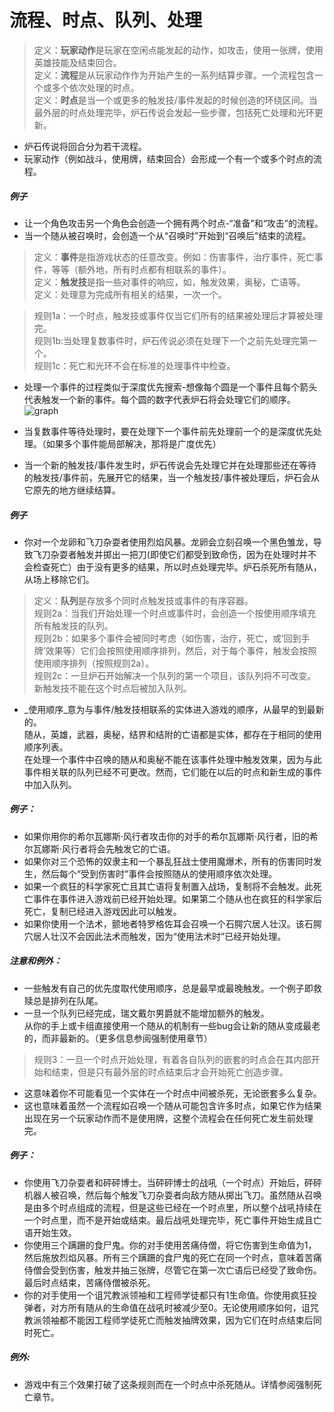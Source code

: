 # 流程、时点、队列、处理

>定义：**玩家动作**是玩家在空闲点能发起的动作，如攻击，使用一张牌，使用英雄技能及结束回合。  
定义：**流程**是从玩家动作作为开始产生的一系列结算步骤。一个流程包含一个或多个依次处理的时点。  
定义：**时点**是当一个或更多的触发技/事件发起的时候创造的环绕区间。当最外层的时点处理完毕，炉石传说会发起一些步骤，包括死亡处理和光环更新。

* 炉石传说将回合分为若干流程。  
* 玩家动作（例如战斗，使用牌，结束回合）会形成一个有一个或多个时点的流程。

##### 例子
* 让一个角色攻击另一个角色会创造一个拥有两个时点-“准备”和“攻击”的流程。
* 当一个随从被召唤时，会创造一个从“召唤时”开始到“召唤后”结束的流程。

>定义：**事件**是指游戏状态的任意改变。例如：伤害事件，治疗事件，死亡事件，等等（额外地，所有时点都有相联系的事件）。  
定义：**触发技**是指一些对事件的响应，如，触发效果，奥秘，亡语等。  
定义：处理意为完成所有相关的结果，一次一个。

>规则1a：一个时点，触发技或事件仅当它们所有的结果被处理后才算被处理完。  
规则1b:当处理复数事件时，炉石传说必须在处理下一个之前先处理完第一个。  
规则1c：死亡和光环不会在标准的处理事件中检查。

* 处理一个事件的过程类似于深度优先搜索-想像每个圆是一个事件且每个箭头代表触发一个新的事件。每个圆的数字代表炉石将会处理它们的顺序。
![graph](http://hydra-media.cursecdn.com/hearthstone.gamepedia.com/6/66/Sgraph_de_new.png)

* 当复数事件等待处理时，要在处理下一个事件前先处理前一个的是深度优先处理。（如果多个事件能局部解决，那将是广度优先）

*  当一个新的触发技/事件发生时，炉石传说会先处理它并在处理那些还在等待的触发技/事件前，先展开它的结果，当一个触发技/事件被处理后，炉石会从它原先的地方继续结算。

##### 例子
* 你对一个龙卵和飞刀杂耍者使用烈焰风暴。龙卵会立刻召唤一个黑色雏龙，导致飞刀杂耍者触发并掷出一把刀(即使它们都受到致命伤，因为在处理时并不会检查死亡）由于没有更多的结果，所以时点处理完毕。炉石杀死所有随从，从场上移除它们。

>定义：**队列**是存放多个同时点触发技或事件的有序容器。  
规则2a：当我们开始处理一个时点或事件时，会创造一个按使用顺序填充所有触发技的队列。  
规则2b：如果多个事件会被同时考虑（如伤害，治疗，死亡，或‘回到手牌’效果等）它们会按照使用顺序排列，然后，对于每个事件，触发会按照使用顺序排列（按照规则2a）。   
规则2c：一旦炉石开始解决一个队列的第一个项目，该队列将不可改变。新触发技不能在这个时点后被加入队列。  

* _使用顺序_意为与事件/触发技相联系的实体进入游戏的顺序，从最早的到最新的。  
随从，英雄，武器，奥秘，结界和结附的亡语都是实体，都存在于相同的使用顺序列表。  
在处理一个事件中召唤的随从和奥秘不能在该事件处理中触发效果，因为与此事件相关联的队列已经不可更改。然而，它们能在以后的时点和新生成的事件中加入队列。  

##### 例子：  
* 如果你用你的希尔瓦娜斯·风行者攻击你的对手的希尔瓦娜斯·风行者，旧的希尔瓦娜斯·风行者将会先触发它的亡语。  
* 如果你对三个恐怖的奴隶主和一个暴乱狂战士使用魔爆术，所有的伤害同时发生，然后每个“受到伤害时”事件会按照随从的使用顺序依次处理。  
* 如果一个疯狂的科学家死亡且其亡语将复制置入战场，复制将不会触发。此死亡事件在事件进入游戏前已经开始处理。如果第二个随从也在疯狂的科学家后死亡，复制已经进入游戏因此可以触发。  
* 如果你使用一个法术，颤地者特罗格佐耳会召唤一个石腭穴居人壮汉。该石腭穴居人壮汉不会因此法术而触发，因为“使用法术时”已经开始处理。  

##### 注意和例外：  
* 一些触发有自己的优先度取代使用顺序，总是最早或最晚触发。一个例子即救赎总是排列在队尾。  
* 一旦一个队列已经完成，瑞文戴尔男爵就不能增加额外的触发。  
从你的手上或卡组直接使用一个随从的机制有一些bug会让新的随从变成最老的，而非最新的。（更多信息参阅强制使用章节）

>规则3：一旦一个时点开始处理，有着各自队列的嵌套的时点会在其内部开始和结束，但是只有最外层的时点结束后才会开始死亡创造步骤。  

* 这意味着你不可能看见一个实体在一个时点中间被杀死，无论嵌套多么复杂。  
* 这也意味着虽然一个流程如召唤一个随从可能包含许多时点，如果它作为结果出现在另一个玩家动作而不是使用牌，这整个流程会在任何死亡发生前处理完。  

##### 例子：  
* 你使用飞刀杂耍者和砰砰博士。当砰砰博士的战吼（一个时点）开始后，砰砰机器人被召唤，然后每个触发飞刀杂耍者向敌方随从掷出飞刀。虽然随从召唤是由多个时点组成的流程，但是这些已经在一个时点里，所以整个战吼持续在一个时点里，而不是开始或结束。最后战吼处理完毕，死亡事件开始生成且亡语开始生效。  
* 你使用三个蹒跚的食尸鬼。你的对手使用苦痛侍僧，将它伤害到生命值为1，然后施放烈焰风暴。所有三个蹒跚的食尸鬼的死亡在同一个时点，意味着苦痛侍僧会受到伤害，触发并抽三张牌，尽管它在第一次亡语后已经受了致命伤。最后时点结束，苦痛侍僧被杀死。  
* 你的对手使用一个诅咒教派领袖和工程师学徒都只有1生命值。你使用疯狂投弹者，对方所有随从的生命值在战吼时被减少至0。无论使用顺序如何，诅咒教派领袖都不能因工程师学徒死亡而触发抽牌效果，因为它们在时点结束后同时死亡。  

##### 例外:
* 游戏中有三个效果打破了这条规则而在一个时点中杀死随从。详情参阅强制死亡章节。 
